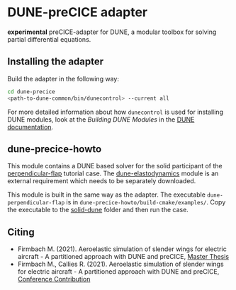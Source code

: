 # DUNE-preCICE adapter

**experimental** preCICE-adapter for DUNE, a modular toolbox for solving partial differential equations.

## Installing the adapter

Build the adapter in the following way:

```bash
cd dune-precice
<path-to-dune-common/bin/dunecontrol> --current all
```

For more detailed information about how `dunecontrol` is used for installing DUNE modules, look at the *Building DUNE Modules* in the [DUNE documentation](https://www.dune-project.org/doc/installation/installation-buildsrc/).

## dune-precice-howto

This module contains a DUNE based solver for the solid participant of the [perpendicular-flap](https://github.com/precice/tutorials/tree/master/perpendicular-flap) tutorial case. The [dune-elastodynamics](https://github.com/maxfirmbach/dune-elastodynamics) module is an external requirement which needs to be separately downloaded.

This module is built in the same way as the adapter. The executable `dune-perpendicular-flap` is in `dune-precice-howto/build-cmake/examples/`. Copy the executable to the [solid-dune](https://github.com/precice/tutorials/tree/master/perpendicular-flap/solid-dune) folder and then run the case.

## Citing

- Firmbach M. (2021). Aeroelastic simulation of slender wings for electric aircraft - A partitioned approach with DUNE and preCICE, [Master Thesis](https://mediatum.ub.tum.de/node?id=1609293)
- Firmbach M., Callies R. (2021). Aeroelastic simulation of slender wings for electric aircraft - A partitioned approach with DUNE and preCICE, [Conference Contribution](https://athene-forschung.unibw.de/138607)
